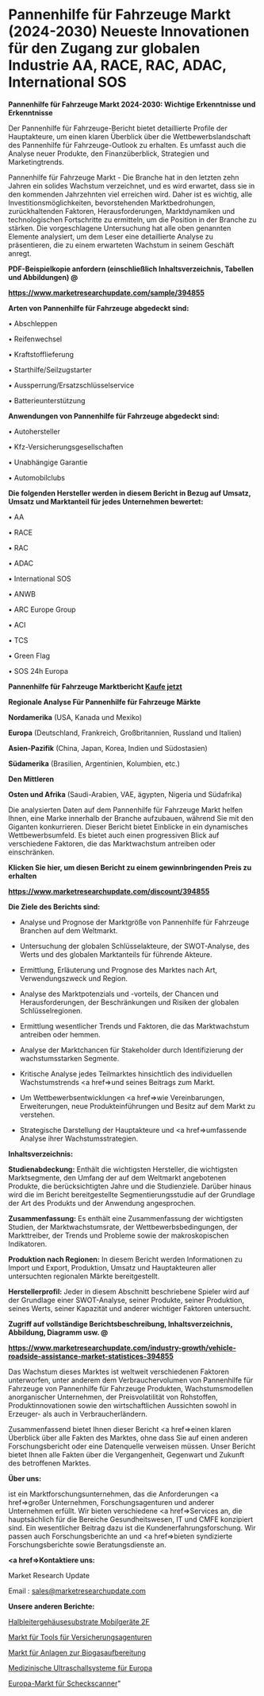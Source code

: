 # Pannenhilfe für Fahrzeuge Markt (2024-2030) Neueste Innovationen für den Zugang zur globalen Industrie AA, RACE, RAC, ADAC, International SOS

<strong>Pannenhilfe für Fahrzeuge Markt 2024-2030: Wichtige Erkenntnisse und Erkenntnisse</strong>

Der Pannenhilfe für Fahrzeuge-Bericht bietet detaillierte Profile der Hauptakteure, um einen klaren Überblick über die Wettbewerbslandschaft des Pannenhilfe für Fahrzeuge-Outlook zu erhalten. Es umfasst auch die Analyse neuer Produkte, den Finanzüberblick, Strategien und Marketingtrends.

Pannenhilfe für Fahrzeuge Markt - Die Branche hat in den letzten zehn Jahren ein solides Wachstum verzeichnet, und es wird erwartet, dass sie in den kommenden Jahrzehnten viel erreichen wird. Daher ist es wichtig, alle Investitionsmöglichkeiten, bevorstehenden Marktbedrohungen, zurückhaltenden Faktoren, Herausforderungen, Marktdynamiken und technologischen Fortschritte zu ermitteln, um die Position in der Branche zu stärken. Die vorgeschlagene Untersuchung hat alle oben genannten Elemente analysiert, um dem Leser eine detaillierte Analyse zu präsentieren, die zu einem erwarteten Wachstum in seinem Geschäft anregt.



<strong><b>PDF-Beispielkopie anfordern (einschließlich Inhaltsverzeichnis, Tabellen und Abbildungen) @ </b></strong>

<strong><a href=https://www.marketresearchupdate.com/sample/394855>

<strong>https://www.marketresearchupdate.com/sample/394855</u></a></strong></strong>



<strong>Arten von Pannenhilfe für Fahrzeuge abgedeckt sind:</strong>

• Abschleppen

• Reifenwechsel

• Kraftstofflieferung

• Starthilfe/Seilzugstarter

• Aussperrung/Ersatzschlüsselservice

• Batterieunterstützung



<strong>Anwendungen von Pannenhilfe für Fahrzeuge abgedeckt sind:</strong>

• Autohersteller

• Kfz-Versicherungsgesellschaften

• Unabhängige Garantie

• Automobilclubs



<strong>Die folgenden Hersteller werden in diesem Bericht in Bezug auf Umsatz, Umsatz und Marktanteil für jedes Unternehmen bewertet:</strong>

• AA

• RACE

• RAC

• ADAC

• International SOS

• ANWB

• ARC Europe Group

• ACI

• TCS

• Green Flag

• SOS 24h Europa



<strong>Pannenhilfe für Fahrzeuge Marktbericht <a href=https://www.marketresearchupdate.com/buynow/394855>Kaufe jetzt</a></strong>



<strong>Regionale Analyse Für Pannenhilfe für Fahrzeuge Märkte</strong>



<strong>Nordamerika</strong> (USA, Kanada und Mexiko)



<strong>Europa</strong> (Deutschland, Frankreich, Großbritannien, Russland und Italien)



<strong>Asien-Pazifik</strong> (China, Japan, Korea, Indien und Südostasien)



<strong>Südamerika</strong> (Brasilien, Argentinien, Kolumbien, etc.)



<strong>Den Mittleren</strong> 

<strong>Osten und Afrika</strong> (Saudi-Arabien, VAE, ägypten, Nigeria und Südafrika)

Die analysierten Daten auf dem Pannenhilfe für Fahrzeuge Markt helfen Ihnen, eine Marke innerhalb der Branche aufzubauen, während Sie mit den Giganten konkurrieren. Dieser Bericht bietet Einblicke in ein dynamisches Wettbewerbsumfeld. Es bietet auch einen progressiven Blick auf verschiedene Faktoren, die das Marktwachstum antreiben oder einschränken.



<strong>Klicken Sie hier, um diesen Bericht zu einem gewinnbringenden Preis zu erhalten
</strong>

<strong><a href=https://www.marketresearchupdate.com/discount/394855>https://www.marketresearchupdate.com/discount/394855</b></u></strong></a>



<strong>Die Ziele des Berichts sind:</strong>

- Analyse und Prognose der Marktgröße von Pannenhilfe für Fahrzeuge Branchen auf dem Weltmarkt.

- Untersuchung der globalen Schlüsselakteure, der SWOT-Analyse, des Werts und des globalen Marktanteils für führende Akteure.

- Ermittlung, Erläuterung und Prognose des Marktes nach Art, Verwendungszweck und Region.

- Analyse des Marktpotenzials und -vorteils, der Chancen und Herausforderungen, der Beschränkungen und Risiken der globalen Schlüsselregionen.

- Ermittlung wesentlicher Trends und Faktoren, die das Marktwachstum antreiben oder hemmen.

- Analyse der Marktchancen für Stakeholder durch Identifizierung der wachstumsstarken Segmente.

- Kritische Analyse jedes Teilmarktes hinsichtlich des individuellen Wachstumstrends <a href=>und</a> seines Beitrags zum Markt.

- Um Wettbewerbsentwicklungen <a href=>wie</a> Vereinbarungen, Erweiterungen, neue Produkteinführungen und Besitz auf dem Markt zu verstehen.

- Strategische Darstellung der Hauptakteure und <a href=>umfas</a>sende Analyse ihrer Wachstumsstrategien.



<strong>Inhaltsverzeichnis:</strong>



<strong>Studienabdeckung:</strong> Enthält die wichtigsten Hersteller, die wichtigsten Marktsegmente, den Umfang der auf dem Weltmarkt angebotenen Produkte, die berücksichtigten Jahre und die Studienziele. Darüber hinaus wird die im Bericht bereitgestellte Segmentierungsstudie auf der Grundlage der Art des Produkts und der Anwendung angesprochen.



<strong>Zusammenfassung:</strong> Es enthält eine Zusammenfassung der wichtigsten Studien, der Marktwachstumsrate, der Wettbewerbsbedingungen, der Markttreiber, der Trends und Probleme sowie der makroskopischen Indikatoren.



<strong>Produktion nach Regionen:</strong> In diesem Bericht werden Informationen zu Import und Export, Produktion, Umsatz und Hauptakteuren aller untersuchten regionalen Märkte bereitgestellt.



<strong>Herstellerprofil:</strong> Jeder in diesem Abschnitt beschriebene Spieler wird auf der Grundlage einer SWOT-Analyse, seiner Produkte, seiner Produktion, seines Werts, seiner Kapazität und anderer wichtiger Faktoren untersucht.



<strong><b>Zugriff auf vollständige Berichtsbeschreibung, Inhaltsverzeichnis, Abbildung, Diagramm usw. @ </b></strong>

<strong><a href=https://www.marketresearchupdate.com/industry-growth/vehicle-roadside-assistance-market-statistices-394855>https://www.marketresearchupdate.com/industry-growth/vehicle-roadside-assistance-market-statistices-394855</a></strong>

Das Wachstum dieses Marktes ist weltweit verschiedenen Faktoren unterworfen, unter anderem dem Verbrauchervolumen von Pannenhilfe für Fahrzeuge von Pannenhilfe für Fahrzeuge Produkten, Wachstumsmodellen anorganischer Unternehmen, der Preisvolatilität von Rohstoffen, Produktinnovationen sowie den wirtschaftlichen Aussichten sowohl in Erzeuger- als auch in Verbraucherländern.

Zusammenfassend bietet Ihnen dieser Bericht <a href=>einen</a> klaren Überblick über alle Fakten des Marktes, ohne dass Sie auf einen anderen Forschungsbericht oder eine Datenquelle verweisen müssen. Unser Bericht bietet Ihnen alle Fakten über die Vergangenheit, Gegenwart und Zukunft des betroffenen Marktes.



<strong>Über uns:</strong>

 ist ein Marktforschungsunternehmen, das die Anforderungen <a href=>großer</a> Unternehmen, Forschungsagenturen und anderer Unternehmen erfüllt. Wir bieten verschiedene <a href=>Services</a> an, die hauptsächlich für die Bereiche Gesundheitswesen, IT und CMFE konzipiert sind. Ein wesentlicher Beitrag dazu ist die Kundenerfahrungsforschung. Wir passen auch Forschungsberichte an und <a href=>bieten</a> syndizierte Forschungsberichte sowie Beratungsdienste an.



<strong><a href=>Kontaktiere uns:</a></strong>

Market Research Update

Email : sales@marketresearchupdate.com



<strong>Unsere anderen Berichte:</strong>

<a href=https://www.linkedin.com/pulse/semiconductor-package-substrates-mobile-devices-2f>Halbleitergehäusesubstrate Mobilgeräte 2F</a>

<a href=https://www.linkedin.com/pulse/insurance-agency-tools-market-research-report>Markt für Tools für Versicherungsagenturen</a>

<a href=https://www.linkedin.com/pulse/biogas-upgrading-equipment-market-size-industry>Markt für Anlagen zur Biogasaufbereitung</a>

<a href=https://www.linkedin.com/pulse/europe-amedical-ultrasound-systems>Medizinische Ultraschallsysteme für Europa</a>

<a href=https://www.linkedin.com/pulse/europe-cheque-scanner-market-2023-brief-regionwise-review>Europa-Markt für Scheckscanner</a>"
